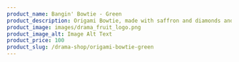 ```yaml
---
product_name: Bangin' Bowtie - Green
product_description: Origami Bowtie, made with saffron and diamonds and a pinch of fabulousness.
product_image: images/drama_fruit_logo.png
product_image_alt: Image Alt Text
product_price: 100
product_slug: /drama-shop/origami-bowtie-green
---
```

